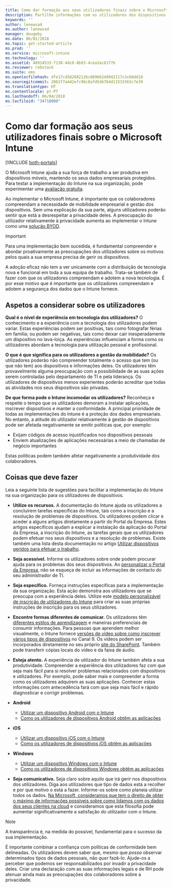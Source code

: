 ```yaml
---
title: Como dar formação aos seus utilizadores finais sobre o Microsoft Intune | Microsoft Intune
description: Partilhe informações com os utilizadores dos dispositivos para garantir o sucesso da sua implementação do Intune.
keywords: ''
author: lenewsad
ms.author: lanewsad
manager: dougeby
ms.date: 06/01/2018
ms.topic: get-started-article
ms.prod: ''
ms.service: microsoft-intune
ms.technology: ''
ms.assetid: 48914533-f138-4dc0-8b93-4cea3ac61f7b
ms.reviewer: robstack
ms.suite: ems
ms.openlocfilehash: dfe17cd582682126c889662dd942117c3c68dd10
ms.sourcegitcommit: 2061f7a442efc96c8afd5db764d11531563c7e39
ms.translationtype: HT
ms.contentlocale: pt-PT
ms.lasthandoff: 06/04/2018
ms.locfileid: "34718000"
---
```

# <a name="how-to-educate-your-end-users-about-microsoft-intune"></a>Como dar formação aos seus utilizadores finais sobre o Microsoft Intune

[!INCLUDE [both-portals](./includes/note-for-both-portals.md)]

O Microsoft Intune ajuda a sua força de trabalho a ser produtiva em dispositivos móveis, mantendo os seus dados empresariais protegidos. Para testar a implementação do Intune na sua organização, pode experimentar uma [avaliação gratuita](app-sdk.md).

Ao implementar o Microsoft Intune, é importante que os colaboradores compreendam a necessidade de mobilidade empresarial e gestão dos dispositivos. Sem uma explicação da sua parte, alguns utilizadores poderão sentir que está a desrespeitar a privacidade deles. A preocupação do utilizador relativamente à privacidade aumenta ao implementar o Intune como uma [solução BYOD](/enterprise-mobility-security/solutions/byod-design-considerations-guide).

> [!Important]
> Para uma implementação bem sucedida, é fundamental compreender e abordar proativamente as preocupações dos utilizadores sobre os motivos pelos quais a sua empresa precisa de gerir os dispositivos.

A adoção eficaz não tem a ver unicamente com a distribuição de tecnologia nova e funcional em toda a sua equipa de trabalho. Trata-se também de fazer com que os utilizadores compreendam e adotem a nova tecnologia. É por esse motivo que é importante que os utilizadores compreendam e adotem a segurança dos dados que o Intune fornece. 

## <a name="things-to-consider-about-your-users"></a>Aspetos a considerar sobre os utilizadores

__Qual é o nível de experiência em tecnologia dos utilizadores?__ O conhecimento e a experiência com a tecnologia dos utilizadores podem variar. Estas experiências podem ser positivas, tais como fotografar férias em família; ou podem ser negativas, tais como deixar cair inesperadamente um dispositivo no lava-loiça. As experiências influenciam a forma como os utilizadores abordam a tecnologia para utilização pessoal e profissional.

__O que é que significa para os utilizadores a gestão da mobilidade?__ Os utilizadores poderão não compreender totalmente o acesso que tem (ou que não tem) aos dispositivos e informações deles. Os utilizadores têm provavelmente alguma preocupação com a possibilidade de as suas ações serem controladas pelo departamento de TI e pela liderança. Os utilizadores de dispositivos menos experientes poderão acreditar que todas as atividades nos seus dispositivos são privadas. 

__De que forma pode o Intune incomodar os utilizadores?__  Reconheça e respeite o tempo que os utilizadores demoram a instalar aplicações, inscrever dispositivos e manter a conformidade. A principal prioridade de todas as implementações do Intune é a proteção dos dados empresariais. No entanto, a atitude do utilizador relativamente à gestão de dispositivos pode ser afetada negativamente se emitir políticas que, por exemplo:  
* Exijam códigos de acesso injustificados nos dispositivos pessoais
* Enviem atualizações de aplicações necessárias a meio de chamadas de negócio importantes  

Estas políticas podem também afetar negativamente a produtividade dos colaboradores. 

## <a name="things-you-should-do"></a>Coisas que deve fazer

Leia a seguinte lista de sugestões para facilitar a implementação do Intune na sua organização para os utilizadores de dispositivos.

* __Utilize os recursos.__ A documentação do Intune ajuda os utilizadores a concluírem tarefas específicas do Intune, tais como a inscrição e a resolução de problemas de dispositivos. Os utilizadores podem clicar e aceder a alguns artigos diretamente a partir do Portal da Empresa. Estes artigos específicos ajudam a explicar a instalação da aplicação do Portal da Empresa, a inscrição do Intune, as tarefas gerais que os utilizadores podem efetuar nos seus dispositivos e a resolução de problemas. Existe também uma lista desta documentação no artigo [Utilizar dispositivos geridos para efetuar o trabalho](/intune-user-help/use-managed-devices-to-get-work-done).

* __Seja acessível.__ Informe os utilizadores sobre onde podem procurar ajuda para os problemas dos seus dispositivos. Ao [personalizar o Portal da Empresa](company-portal-customize.md), não se esqueça de incluir as informações de contacto do seu administrador de TI.

* __Seja específico.__ Forneça instruções específicas para a implementação da sua organização. Esta ação demonstra aos utilizadores que se preocupa com a experiência deles. Utilize este [modelo personalizável de inscrição de utilizadores do Intune](https://gallery.technet.microsoft.com/office/Intune-End-User-Enrollment-3a0c9b0c) para criar as suas próprias instruções de inscrição para os seus utilizadores.

* __Encontre formas diferentes de comunicar.__ Os utilizadores têm [diferentes estilos de aprendizagem](https://www.umassd.edu/dss/resources/facultystaff/howtoteachandaccommodate/howtoaccommodatedifferentlearningstyles/) e maneiras preferenciais de consumir informações. Para pessoas que aprendem melhor visualmente, o Intune fornece [versões de vídeo sobre como inscrever vários tipos de dispositivos](https://channel9.msdn.com/Series/IntuneEnrollment) no Canal 9. Os vídeos podem ser incorporados diretamente no seu próprio [site do SharePoint](https://support.office.com/article/Embed-a-video-from-Office-365-Video-59e19984-c34e-4be8-889b-f6fa93910581). Também pode transferir cópias locais do vídeo e da faixa de áudio.

* __Esteja atento.__ A experiência de utilizador do Intune também afeta a sua produtividade. Compreender a experiência dos utilizadores faz com que seja mais fácil para si resolver problemas relacionados com dispositivos e utilizadores. Por exemplo, pode saber mais e compreender a forma como os utilizadores adquirem as suas aplicações. Conhecer estas informações com antecedência fará com que seja mais fácil e rápido diagnosticar e corrigir problemas.

* **Android**
  * [Utilizar um dispositivo Android com o Intune](/intune-user-help/using-your-android-device-with-intune)
  * [Como os utilizadores de dispositivos Android obtêm as aplicações](end-user-apps-android.md)

* **iOS**
  * [Utilizar um dispositivo iOS com o Intune](/intune-user-help/using-your-ios-device-with-intune)
  * [Como os utilizadores de dispositivos iOS obtêm as aplicações](end-user-apps-ios.md)

* **Windows**
  * [Utilizar um dispositivo Windows com o Intune](/intune-user-help/using-your-windows-device-with-intune)
  * [Como os utilizadores de dispositivos Windows obtêm as aplicações](end-user-apps-windows.md)

* __Seja comunicativo.__ Seja claro sobre aquilo que irá gerir nos dispositivos dos utilizadores. Diga aos utilizadores que tipo de dados está a recolher e por que motivo o está a fazer. Informe-os sobre como planeia utilizar todos os dados. [Na Microsoft, consideramos que tem o direito de obter o máximo de informações possíveis sobre como lidamos com os dados dos seus clientes na cloud](https://www.microsoft.com/trustcenter/about/transparency) e consideramos que esta filosofia pode aumentar significativamente a satisfação do utilizador com o Intune.

>[!Note]
> A transparência é, na medida do possível, fundamental para o sucesso da sua implementação.

É importante combinar a confiança com políticas de conformidade bem delineadas. Os utilizadores devem saber que, mesmo que *possa* observar determinados tipos de dados pessoais, não *quer* fazê-lo. Ajude-os a perceber que podemos ser responsabilizados por invadir a privacidade deles. Criar uma declaração com as suas informações legais e de RH pode atenuar ainda mais as preocupações dos colaboradores sobre a privacidade.
